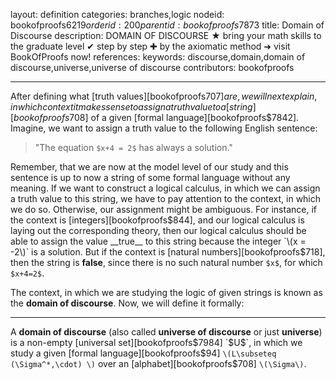 layout: definition
categories: branches,logic
nodeid: bookofproofs$6219
orderid: 200
parentid: bookofproofs$7873
title: Domain of Discourse
description: DOMAIN OF DISCOURSE ★ bring your math skills to the graduate level ✔ step by step ✚ by the axiomatic method ➜ visit BookOfProofs now!
references: 
keywords: discourse,domain,domain of discourse,universe,universe of discourse
contributors: bookofproofs

---
After defining what [truth values][bookofproofs$707] are, we will next explain, in which context it makes sense to assign a truth value to a [string][bookofproofs$708] of a given [formal language][bookofproofs$7842]. Imagine, we want to assign a truth value to the following English sentence: 

> "The equation `$x+4 = 2$` has always a solution." 

Remember, that we are now at the model level of our study and this sentence is up to now a string of some formal language without any meaning. If we want to construct a logical calculus, in which we can assign a truth value to this string, we have to pay attention to the context, in which we do so. Otherwise, our assignment might be ambiguous. For instance, if the context is [integers][bookofproofs$844], and our logical calculus is laying out the corresponding theory, then our logical calculus should be able to assign the value __true__ to this string because the integer `\(x = -2\)` is a solution. But if the context is [natural numbers][bookofproofs$718], then the string is __false__, since there is no such natural number `$x$`, for which `$x+4=2$`. 
 
The context, in which we are studying the logic of given strings is known as the __domain of discourse__. Now, we will define it formally:

---

A **domain of discourse** (also called **universe of discourse** or just **universe**) is a non-empty [universal set][bookofproofs$7984] `$U$`, in which we study a given [formal language][bookofproofs$94] `\(L\subseteq (\Sigma^*,\cdot) \)` over an [alphabet][bookofproofs$708] `\(\Sigma\)`.
